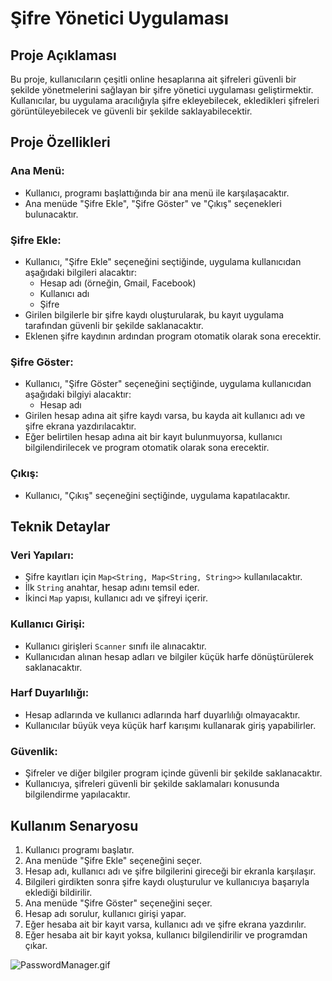 # Şifre Yönetici Uygulaması

## Proje Açıklaması
Bu proje, kullanıcıların çeşitli online hesaplarına ait şifreleri güvenli bir şekilde yönetmelerini sağlayan bir şifre yönetici uygulaması geliştirmektir. Kullanıcılar, bu uygulama aracılığıyla şifre ekleyebilecek, ekledikleri şifreleri görüntüleyebilecek ve güvenli bir şekilde saklayabilecektir.

## Proje Özellikleri

### Ana Menü:
- Kullanıcı, programı başlattığında bir ana menü ile karşılaşacaktır.
- Ana menüde "Şifre Ekle", "Şifre Göster" ve "Çıkış" seçenekleri bulunacaktır.

### Şifre Ekle:
- Kullanıcı, "Şifre Ekle" seçeneğini seçtiğinde, uygulama kullanıcıdan aşağıdaki bilgileri alacaktır:
    - Hesap adı (örneğin, Gmail, Facebook)
    - Kullanıcı adı
    - Şifre
- Girilen bilgilerle bir şifre kaydı oluşturularak, bu kayıt uygulama tarafından güvenli bir şekilde saklanacaktır.
- Eklenen şifre kaydının ardından program otomatik olarak sona erecektir.

### Şifre Göster:
- Kullanıcı, "Şifre Göster" seçeneğini seçtiğinde, uygulama kullanıcıdan aşağıdaki bilgiyi alacaktır:
    - Hesap adı
- Girilen hesap adına ait şifre kaydı varsa, bu kayda ait kullanıcı adı ve şifre ekrana yazdırılacaktır.
- Eğer belirtilen hesap adına ait bir kayıt bulunmuyorsa, kullanıcı bilgilendirilecek ve program otomatik olarak sona erecektir.

### Çıkış:
- Kullanıcı, "Çıkış" seçeneğini seçtiğinde, uygulama kapatılacaktır.

## Teknik Detaylar

### Veri Yapıları:
- Şifre kayıtları için `Map<String, Map<String, String>>` kullanılacaktır.
- İlk `String` anahtar, hesap adını temsil eder.
- İkinci `Map` yapısı, kullanıcı adı ve şifreyi içerir.

### Kullanıcı Girişi:
- Kullanıcı girişleri `Scanner` sınıfı ile alınacaktır.
- Kullanıcıdan alınan hesap adları ve bilgiler küçük harfe dönüştürülerek saklanacaktır.

### Harf Duyarlılığı:
- Hesap adlarında ve kullanıcı adlarında harf duyarlılığı olmayacaktır.
- Kullanıcılar büyük veya küçük harf karışımı kullanarak giriş yapabilirler.

### Güvenlik:
- Şifreler ve diğer bilgiler program içinde güvenli bir şekilde saklanacaktır.
- Kullanıcıya, şifreleri güvenli bir şekilde saklamaları konusunda bilgilendirme yapılacaktır.

## Kullanım Senaryosu

1. Kullanıcı programı başlatır.
2. Ana menüde "Şifre Ekle" seçeneğini seçer.
3. Hesap adı, kullanıcı adı ve şifre bilgilerini gireceği bir ekranla karşılaşır.
4. Bilgileri girdikten sonra şifre kaydı oluşturulur ve kullanıcıya başarıyla eklediği bildirilir.
7. Ana menüde "Şifre Göster" seçeneğini seçer.
8. Hesap adı sorulur, kullanıcı girişi yapar.
9. Eğer hesaba ait bir kayıt varsa, kullanıcı adı ve şifre ekrana yazdırılır.
10. Eğer hesaba ait bir kayıt yoksa, kullanıcı bilgilendirilir ve programdan çıkar.

![PasswordManager.gif](PasswordManager.gif)
